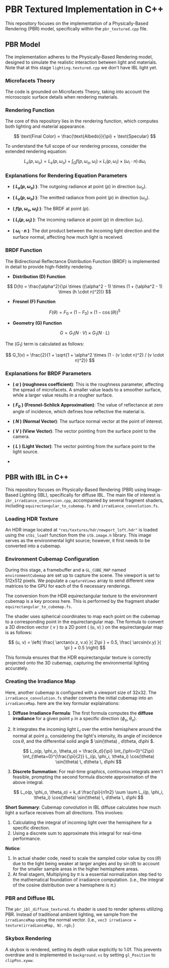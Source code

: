 # PBR Textured Implementation in C++

This repository focuses on the implementation of a Physically-Based Rendering (PBR) model, specifically within the `pbr_textured.cpp` file.


## PBR Model
The implementation adheres to the Physically-Based Rendering model, designed to simulate the realistic interaction between light and materials.
Note that at this stage `lighting.textured.cpp` we don't have IBL light yet.

### Microfacets Theory
The code is grounded on Microfacets Theory, taking into account the microscopic surface details when rendering materials.

### Rendering Function
The core of this repository lies in the rendering function, which computes both lighting and material appearance.

$$
\text{Final Color} = \frac{\text{Albedo}}{\pi} + \text{Specular}
$$


To understand the full scope of our rendering process, consider the extended rendering equation:

$$
L_o(p, \omega_o) = L_e(p, \omega_o) + \int_{\Omega} f(p, \omega_o, \omega_i) \times L_i(p, \omega_i) \times (\omega_i \cdot n) \, d\omega_i
$$

### Explanations for Rendering Equation Parameters

- **( $L_o(p, \omega_o)$ )**: The outgoing radiance at point $( p )$ in direction $( \omega_o )$.

- **( $L_e(p, \omega_o)$ )**: The emitted radiance from point $( p )$ in direction $( \omega_o )$.

- **( $f(p, \omega_o, \omega_i)$ )**: The BRDF at point $( p )$.

- **( $L_i(p, \omega_i)$ )**: The incoming radiance at point $( p )$ in direction $( \omega_i )$.

- **( $\omega_i \cdot n$ )**: The dot product between the incoming light direction and the surface normal, affecting how much light is received.

### BRDF Function
The Bidirectional Reflectance Distribution Function (BRDF) is implemented in detail to provide high-fidelity rendering.

- **Distribution (D) Function**

$$
D(h) = \frac{\alpha^2}{\pi \times ((\alpha^2 - 1) \times (1 + (\alpha^2 - 1) \times (h \cdot n)^2))}
$$

- **Fresnel (F) Function**

$$
F(\theta) = F_0 + (1 - F_0) \times (1 - \cos(\theta))^5
$$

- **Geometry (G) Function**

$$
G = G_1(N \cdot V) \times G_1(N \cdot L)
$$

The $( G_1 )$ term is calculated as follows:

$$
G_1(v) = \frac{2}{1 + \sqrt{1 + \alpha^2 \times (1 - (v \cdot n)^2) / (v \cdot n)^2}}
$$

### Explanations for BRDF Parameters

- **( $\alpha$ ) (roughness coefficient)**: This is the roughness parameter, affecting the spread of microfacets. A smaller value leads to a smoother surface, while a larger value results in a rougher surface.

- **( $F_0$ ) (Fresnel-Schlick Approximation)**: The value of reflectance at zero angle of incidence, which defines how reflective the material is.

- **( $N$ ) (Normal Vector)**: The surface normal vector at the point of interest.

- **( $V$ ) (View Vector)**: The vector pointing from the surface point to the camera.

- **( $L$ ) (Light Vector)**: The vector pointing from the surface point to the light source.
- 

## PBR with IBL in C++
This repository focuses on Physically-Based Rendering (PBR) using Image-Based Lighting (IBL), specifically for diffuse IBL. The main file of interest is `ibr_irradiance_conversion.cpp`, accompanied by several fragment shaders, including `equirectangular_to_cubemap.fs` and `irradiance_convolution.fs`.

### Loading HDR Texture
An HDR image located at `"res/textures/hdr/newport_loft.hdr"` is loaded using the `stbi_loadf` function from the `stb.image.h` library. This image serves as the environmental light source; however, it first needs to be converted into a cubemap.

### Environment Cubemap Configuration

During this stage, a framebuffer and a `GL_CUBE_MAP` named `environmentCubemap` are set up to capture the scene. The viewport is set to 512x512 pixels. We populate a `captureViews` array to send different view matrices to the GPU for each of the 6 necessary renderings.

The conversion from the HDR equirectangular texture to the environment cubemap is a key process here. This is performed by the fragment shader `equirectangular_to_cubemap.fs`. 

The shader uses spherical coordinates to map each point on the cubemap to a corresponding point in the equirectangular map. The formula to convert a 3D direction vector \( v \) to a 2D point \( (u, v) \) on the equirectangular map is as follows:

$$
(u, v) = \left( \frac{ \arctan(v.z, v.x) }{ 2\pi } + 0.5, \frac{ \arcsin(v.y) }{ \pi } + 0.5 \right)
$$

This formula ensures that the HDR equirectangular texture is correctly projected onto the 3D cubemap, capturing the environmental lighting accurately.


### Creating the Irradiance Map
Here, another cubemap is configured with a viewport size of 32x32. The `irradiance_convolution.fs` shader converts the initial cubemap into an `irradianceMap`.
here are the key formular explainations:

1. **Diffuse Irradiance Formula**:
   The first formula computes the **diffuse irradiance** for a given point `p` in a specific direction $({\phi_o, \theta_o})$. 
1. It integrates the incoming light $L_i$ over the entire hemisphere around the normal at point `p`, considering the light's intensity, its angle of incidence $\cos\theta$, and the differential solid angle $ \sin(\theta) , d\theta, d\phi $.

   $$
   L_o(p, \phi_o, \theta_o) = \frac{k_d}{\pi} \int_{\phi=0}^{2\pi} \int_{\theta=0}^{\frac{\pi}{2}} L_i(p, \phi_i, \theta_i) \cos(\theta) \sin(\theta) \, d\theta \, d\phi
   $$

2. **Discrete Summation**:
   For real-time graphics, continuous integrals aren't feasible, prompting the second formula discrete approximation of the above integral.

   $$
   L_o(p, \phi_o, \theta_o) = k_d \frac{\pi}{n1n2} \sum \sum L_i(p, \phi_i, \theta_i) \cos(\theta) \sin(\theta) \, d\theta \, d\phi
   $$

**Short Summary**: 
Cubemap convolution in IBL diffuse calculates how much light a surface receives from all directions. This involves:
1. Calculating the integral of incoming light over the hemisphere for a specific direction.
2. Using a discrete sum to approximate this integral for real-time performance. 

**Notice**:
1. In actual shader code, need to scale the sampled color value by $\cos(\theta)$ due to the light being weaker at larger angles and by $\sin(\theta)$ to account for the smaller sample areas in the higher hemisphere areas.
2. At final stagem, Multiplying by $\pi$ is a essential normalization step tied to the mathematical foundation of irradiance computation. (i.e., the integral of the cosine distribution over a hemisphere is $\pi$.)

### PBR and Diffuse IBL 
The `pbr_ibl_diffuse_textured.fs` shader is used to render spheres utilizing PBR. Instead of traditional ambient lighting, we sample from the `irradianceMap` using the normal vector. 
(i.e., `vec3 irradiance = texture(irradianceMap, N).rgb;`)

### Skybox Rendering
A skybox is rendered, setting its depth value explicitly to 1.0f. This prevents overdraw and is implemented in `background.vs` by setting `gl_Position` to `clipPos.xyww`.